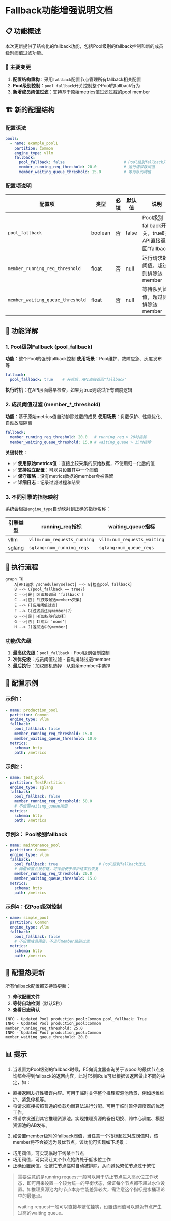 # Fallback功能增强说明文档

## 📋 功能概述

本次更新提供了结构化的fallback功能，包括Pool级别的fallback控制和新的成员级别阈值过滤功能。

### 🔄 主要变更

1. **配置结构重构**：采用`fallback`配置节点管理所有fallback相关配置
2. **Pool级别控制**：`pool_fallback`开关控制整个Pool的fallback行为
3. **新增成员阈值过滤**：支持基于原始metrics值过滤过载的pool member

## 🏗️ 新的配置结构

### 配置语法

```yaml
pools:
  - name: example_pool1
    partition: Common
    engine_type: vllm
    fallback:
      pool_fallback: false                          # Pool级别fallback开关
      member_running_req_threshold: 20.0            # 运行请求数阈值
      member_waiting_queue_threshold: 15.0          # 等待队列阈值
```

### 配置项说明

| 配置项 | 类型 | 必填 | 默认值 | 说明 |
|--------|------|------|--------|------|
| `pool_fallback` | boolean | 否 | false | Pool级别fallback开关，true时API直接返回"fallback" |
| `member_running_req_threshold` | float | 否 | null | 运行请求数阈值，超过则排除该member |
| `member_waiting_queue_threshold` | float | 否 | null | 等待队列阈值，超过则排除该member |

## 🎯 功能详解

### 1. Pool级别Fallback (pool_fallback)

**功能**：整个Pool的强制fallback控制
**使用场景**：Pool维护、故障应急、灰度发布等

```yaml
fallback:
  pool_fallback: true    # 开启后，API直接返回"fallback"
```

**执行时机**：在API层面最早检查，如果为true则跳过所有调度逻辑

### 2. 成员阈值过滤 (member_*_threshold)

**功能**：基于原始metrics值自动排除过载的成员
**使用场景**：负载保护、性能优化、自动故障隔离

```yaml
fallback:
  member_running_req_threshold: 20.0   # running_req > 20时排除
  member_waiting_queue_threshold: 15.0 # waiting_queue > 15时排除
```

**关键特性**：
- ✅ **使用原始metrics值**：直接比较采集的原始数据，不使用归一化后的值
- ✅ **支持独立配置**：可以只设置其中一个阈值
- ✅ **保守策略**：没有metrics数据的member会被保留
- ✅ **详细日志**：记录过滤过程和结果

### 3. 不同引擎的指标映射

系统会根据`engine_type`自动映射到正确的指标名称：

| 引擎类型 | running_req指标 | waiting_queue指标 |
|----------|-----------------|-------------------|
| vllm | `vllm:num_requests_running` | `vllm:num_requests_waiting` |
| sglang | `sglang:num_running_reqs` | `sglang:num_queue_reqs` |

## 🔄 执行流程

```mermaid
graph TD
    A[API请求 /scheduler/select] --> B[检查pool_fallback]
    B --> C{pool_fallback == true?}
    C -->|是| D[直接返回 'fallback']
    C -->|否| E[获取候选members交集]
    E --> F[应用阈值过滤]
    F --> G{过滤后还有members?}
    G -->|是| H[加权随机选择]
    G -->|否| I[返回 'none']
    H --> J[返回选中的member]
```

### 功能优先级

1. **最高优先级**：`pool_fallback` - Pool级别强制控制
2. **次优先级**：成员阈值过滤 - 自动排除过载member
3. **最后执行**：加权随机选择 - 从剩余member中选择

## 📝 配置示例

### 示例1：

```yaml
- name: production_pool
  partition: Common
  engine_type: vllm
  fallback:
    pool_fallback: false
    member_running_req_threshold: 15.0   
    member_waiting_queue_threshold: 10.0
  metrics:
    schema: http
    path: /metrics
```

### 示例2：

```yaml
- name: test_pool
  partition: TestPartition
  engine_type: sglang
  fallback:
    pool_fallback: false
    member_running_req_threshold: 50.0   
    # 不设置waiting_queue阈值
  metrics:
    schema: http
    path: /metrics
```

### 示例3： Pool级别fallback

```yaml
- name: maintenance_pool
  partition: Common
  engine_type: vllm
  fallback:
    pool_fallback: true                  # Pool级别fallback优先
    # 阈值设置会被忽略，可保留便于维护结束后恢复
    member_running_req_threshold: 20.0
    member_waiting_queue_threshold: 15.0
  metrics:
    schema: http
    path: /metrics
```

### 示例4：仅Pool级别控制

```yaml
- name: simple_pool
  partition: Common
  engine_type: vllm
  fallback:
    pool_fallback: false
    # 不设置成员阈值，不进行member级别过滤
  metrics:
    schema: http
    path: /metrics
```

## 🔄 配置热更新

所有fallback配置都支持热更新：

1. **修改配置文件**
2. **等待自动检测**（默认5秒）
3. **查看日志确认**

```
INFO - Updated Pool production_pool:Common pool_fallback: True
INFO - Updated Pool production_pool:Common member_running_req_threshold: 25.0
INFO - Updated Pool production_pool:Common member_waiting_queue_threshold: 20.0
```

## 📊 提示

1. 当设置为Pool级别的fallback时候，F5向调度器查询关于该pool的最优节点查询都会得到fallback的返回内容，此时F5侧iRule可以根据该返回做出不同的决定，如：

- 直接返回友好性错误内容。可用于临时关停整个推理资源池场景，例如运维维护、紧急停机等。
- 将请求直接按照普通的负载均衡算法进行分配。可用于临时暂停调度器的优选工作。
- 将请求发送到其它推理资源池。实现推理资源的备份切换、跨中心调度、模型资源池的AB发布。



2. 如设置member级别的fallback阀值，当任意一个指标超过对应阀值时，该member将不会被选为最优节点。该功能可实现如下场景：

- 巧用阀值，可实现临时下线某个节点
- 巧用阀值，可实现让某个节点始终处于低水位工作
- 正确设置阀值，让繁忙节点临时自动被排除，从而避免繁忙节点过于繁忙

>  需要注意的是running request一般可以用于防止节点进入高水位工作状态，即可用来设置一个较为统一的平衡状态，保证每个节点都不超过水位设置。如推理资源池内的节点本身性能差异较大，需注意这个指标是水桶理论中的最低点。
>
> waiting request一般可以直接与繁忙挂钩，设置该阀值可以避免节点产生过高的waiting queue。
